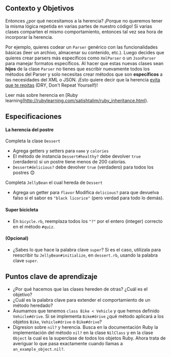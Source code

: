 ## Contexto y Objetivos

Entonces ¿por qué necesitamos a la herencia? ¡Porque no queremos tener la misma lógica repetida en varias partes de nuestro código! Si varias clases comparten el mismo comportamiento, entonces tal vez sea hora de incorporar la herencia.

Por ejemplo, quieres codear un `Parser` genérico con las funcionalidades básicas (leer un archivo, almacenar su contenido, etc.). Luego decides que quieres crear parsers más específicos como `XmlParser` o un `JsonParser` para manejar formatos específicos. Al hacer que estas nuevas clases sean **hijos** de la clase `Parser` no tienes que escribir nuevamente todos los métodos del Parser y solo necesitas crear métodos que son **específicos** a las necesidades del XML o JSON. ¡Esto quiere decir que la herencia [evita que te repitas](https://es.wikipedia.org/wiki/No_te_repitas) (DRY, Don't Repeat Yourself)!

Leer más sobre herencia en [Ruby learning]http://rubylearning.com/satishtalim/ruby_inheritance.html).

## Especificaciones

#### La herencia del postre

Completa la clase `Dessert`

- Agrega getters y setters para `name` y `calories`
- El método de instancia `Dessert#healthy?` debe devolver `true` (verdadero) si un postre tiene menos de 200 calorías.
- `Dessert#delicious?` debe devolver `true` (verdadero) para todos los postres 😊

Completa `JellyBean` el cual hereda de `Dessert`

- Agrega un getter para `flavor`
Modifica `delicious?` para que devuelva falso si el sabor es `"black licorice"` (pero verdad para todo lo demás).

#### Super bicicleta

- En `bicycle.rb`, reemplaza todos los `"?"` por el entero (integer) correcto en el método `#quiz`.

#### (Opcional)

- ¿Sabes lo que hace la palabra clave `super`? Si es el caso, utilizala para reescribir tu `JellyBean#initialize`, en `dessert.rb`, usando la palabra clave `super`.

## Puntos clave de aprendizaje

- ¿Por qué hacemos que las clases hereden de otras? ¿Cuál es el objetivo?
- ¿Cuál es la palabra clave para extender el comportamiento de un método heredado?
- Asumamos que tenemos `class Bike < Vehicle` y que hemos definido `Vehicle#drive`. Si se implementa `Bike#drive` ¿qué método aplicará a los objetos `Bike`, `Vehicle#drive` o `Bike#drive`?
- Digresion sobre `nil?` y herencia. Busca en la documentación Ruby la implementación del método `nil?` en la clase `NilClass` y en la clase `Object` la cual es la superclase de todos los objetos Ruby. Ahora trata de averiguar lo que pasa exactamente cuando llamas a `an_example_object.nil?`.
